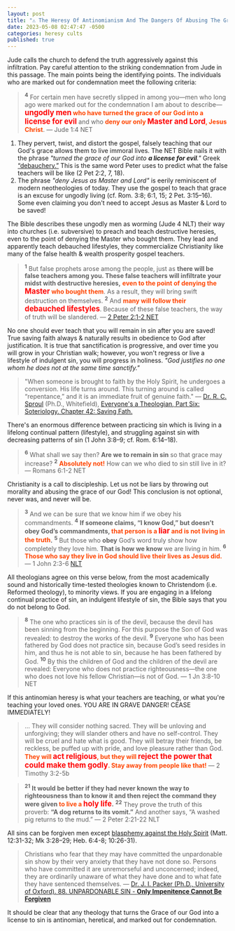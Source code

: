 ```yaml
---
layout: post
title: "⚠️ The Heresy Of Antinomianism And The Dangers Of Abusing The Grace Of God By Using It As A License To Sin"
date: 2023-05-08 02:47:47 -0500
categories: heresy cults
published: true
---
```



<!-- An antinomian and heretical theology is one that perverts God's grace by turning it into a license for sin, and its promoters are marked out for condemnation. -->

<!-- Theological Liberalism Is The Antithesis of Christianity And Openly An Antinomian Heresy -->

<!-- Atheists: You don't have an intellectual objection to Christianity—you have an emotional, moral, or volitional objection. -->

<!-- Christ (Matthew 7:21-23). Jesus warned that false teachers would come in his name to lead people astray (Matthew 24:5, 24). False Christianity is exactly what you would expect to see if real Christianity is true. It is what Jesus predicted! -->

<!-- 🃏 How Antinomianism And Hyper-Grace Heresies Breed Hypocrisy, An Admonition To False Teachers -->

<!-- 🫶 Jesus replied, “Your mistake is that you don’t know the Scriptures, and you don’t know the power of God. -->

<!-- <span style="font-size:30px;">🃏</span> <span style="font-weight:bold;font-size:25px;color:Black;">The Dangers Of Antinomianism And Hyper-Grace Heresies And How They Breed Hypocrisy In The Church</span> -->

<!-- <span style="font-size:25px;">🫶</span> <span style="font-style:italic;font-size:1.2em;color:Black;">Jesus replied, “Your mistake is that you don’t know the Scriptures, and you don’t know the power of God.</span> -->

<!-- *"My people are destroyed for lack of knowledge; because you have rejected knowledge, I reject you... I also will forget your children."*  -->

Jude calls the church to defend the truth aggressively against this infiltration. Pay careful attention to the striking condemnation from Jude in this passage. The main points being the identifying points. The individuals who are marked out for condemnation meet the following criteria: 

<!-- I urge you to give close attention to the striking denunciation in this passage by Jude, who exhorts the church to vigorously defend the truth against the infiltration of false teachings, highlighting the key identifying characteristics of those who are subject to condemnation. -->

<!-- > <sup style="font-weight:bold;">4</sup> 4 For certain men have secretly slipped in among you—men who long ago[c] were marked out for the condemnation I am about to describe—<span style="font-weight:bold;color:orangered;"><span style="font-size:1.2em;color:red;">ungodly men</span> who have turned the grace of our God into a <span style="font-size:1.2em;color:red;">license for evil</span></span> and who <span style="font-weight:bold;color:orangered;">deny our only <span style="font-size:1.2em;color:red;">Master and Lord</span>, Jesus Christ</span>. &mdash; Jude 1:4 NET -->

> <sup style="font-weight:bold;">4</sup> For certain men have secretly slipped in among you—men who long ago were marked out for the condemnation I am about to describe—<span style="font-weight:bold;color:orangered;"><span style="font-size:1.2em;color:red;">ungodly men</span> who have turned the grace of our God into a <span style="font-size:1.2em;color:red;">license for evil</span></span> and who <span style="font-weight:bold;color:orangered;">deny our only <span style="font-size:1.2em;color:red;">Master and Lord</span>, Jesus Christ</span>. &mdash; Jude 1:4 NET

<!-- > <sup style="font-weight:bold;">4</sup> I say this because some <span style="font-weight:bold;color:orangered;"><span style="font-size:1.2em;color:red;">ungodly people</span> have <span style="font-size:1.2em;color:darksalmon;">wormed</span> their way into your churches, saying that God’s marvelous grace allows us to live immoral lives</span>. The condemnation of such people was recorded long ago, <span style="font-weight:bold;color:orangered;">for they have denied our only <span style="font-size:1.2em;color:red;">Master and Lord</span>, Jesus Christ</span>. &mdash; Jude 1:4 NLT -->

1. They pervert, twist, and distort the gospel, falsely teaching that our God's grace allows them to live immoral lives. The NET Bible nails it with the phrase *"turned the grace of our God into **a license for evil**."* Greek [“debauchery.”](https://www.biblegateway.com/passage/?search=Jude%204&version=NET) This is the same word Peter uses to predict what the false teachers will be like (2 Pet 2:2, 7, 18).
2. The phrase *"deny Jesus as Master and Lord"* is eerily reminiscent of modern neotheologies of today. They use the gospel to teach that grace is an excuse for ungodly living (cf. Rom. 3:8; 6:1, 15; 2 Pet. 3:15–16). Some even claiming you don't need to accept Jesus as Master & Lord to be saved!

<!-- <span style="font-style:Italic;font-size:1.2em;color:Black;"></span> -->


<!-- > 24 Jesus replied, “Your mistake is that you don’t know the Scriptures, and you don’t know the power of God. -->

The Bible describes these ungodly men as worming (Jude 4 NLT) their way into churches (i.e. subversive) to preach and teach destructive heresies, even to the point of denying the Master who bought them. They lead and apparently teach debauched lifestyles, they commercialize Christianity like many of the false health & wealth prosperity gospel teachers.

<!-- > <sup style="font-weight:bold;">2</sup> But false prophets also arose among the people, just as **there will be false teachers among you, who will secretly bring in destructive heresies**, <span style="font-weight:bold;color:orangered;">even denying the <span style="font-size:1.2em;color:red;">Master</span> who bought them</span>, bringing upon themselves swift destruction. &mdash; 2 Peter 2:1 -->

> <sup style="font-weight:bold;">1</sup> But false prophets arose among the people, just as <span style="font-weight:bold;">there will be false teachers among you. These false teachers will infiltrate your midst with destructive heresies,</span> <span style="font-weight:bold;color:orangered;">even to the point of denying the <span style="font-size:1.2em;color:red;">Master</span> who bought them</span>. As a result, they will bring swift destruction on themselves. <sup style="font-weight:bold;">2</sup> And <span style="font-weight:bold;color:orangered;">many will follow their <span style="font-size:1.2em;color:red;">debauched lifestyles</span></span>. Because of these false teachers, the way of truth will be slandered. &mdash; [2 Peter 2:1-2 NET](https://www.biblegateway.com/passage/?search=2+Peter+2%3A1-2&version=NET)

No one should ever teach that you will remain in sin after you are saved! True saving faith always & naturally results in obedience to God after justification. It is true that sanctification is progressive, and over time you will grow in your Christian walk; however, you won't regress or live a lifestyle of indulgent sin, you will progress in holiness. *"God justifies no one whom he does not at the same time sanctify."*

> "When someone is brought to faith by the Holy Spirit, he undergoes a conversion. His life turns around. This turning around is called “repentance,” and it is an immediate fruit of genuine faith." &mdash; [Dr. R. C. Sproul](https://youtu.be/-HMb9YjRq8Q) (Ph.D., Whitefield), <a href="https://amzn.to/3m2RPXR">Everyone's a Theologian, Part Six: Soteriology. Chapter 42: Saving Fath.</a>

There's an enormous difference between practicing sin which is living in a lifelong continual pattern (lifestyle), and struggling against sin with decreasing patterns of sin (1 John 3:8–9; cf. Rom. 6:14–18).

> <sup style="font-weight:bold;">6</sup> What shall we say then? <span style="font-weight:bold;">Are we to remain in sin</span> so that grace may increase? <sup style="font-weight:bold;">2</sup> <span style="font-weight:bold;color:orangered;">Absolutely not!</span> How can we who died to sin still live in it? &mdash; Romans 6:1-2 NET

Christianity is a call to discipleship. Let us not be liars by throwing out morality and abusing the grace of our God! This conclusion is not optional, never was, and never will be.

> <sup style="font-weight:bold;">3</sup> And we can be sure that we know him if we obey his commandments. <sup style="font-weight:bold;">4</sup> <span style="font-weight:bold;">If someone claims, “I know God,” but doesn’t obey God’s commandments, <span style="color:orangered;">that person is a <span style="font-size:1.2em;color:red;">liar</span> and is not living in the truth</span>.</span> <sup style="font-weight:bold;">5</sup> But those who **obey** God’s word truly show how completely they love him. **That is how we know** we are living in him. <sup style="font-weight:bold;">6</sup> <span style="font-weight:bold;color:orangered;">Those who say they live in God should live their lives as Jesus did.</span> &mdash; 1 John 2:3-6 [NLT](https://www.biblegateway.com/passage/?search=John+3%3A36%3B+1Jn+2%3A3-6&version=ESV;NET;NLT)

<!-- 6 Well then, should we keep on sinning so that God can show us more and more of his wonderful grace? 2 Of course not! Since we have died to sin, how can we continue to live in it? -->

All theologians agree on this verse below, from the most academically sound and historically time-tested theologies known to Christendom (i.e. Reformed theology), to minority views. If you are engaging in a lifelong continual practice of sin, an indulgent lifestyle of sin, the Bible says that you do not belong to God.

<!-- > <sup style="font-weight:bold;">9</sup> Those who have been born into God’s family do not make a practice of sinning, because God’s life is in them. So they can’t keep on sinning, because they are children of God. <sup style="font-weight:bold;">10</sup> So **now we can tell who are children of God and who are children of the devil**. Anyone who does not live righteously and does not love other believers does not belong to God.  -->

> <sup style="font-weight:bold;">8</sup> The one who practices sin is of the devil, because the devil has been sinning from the beginning. For this purpose the Son of God was revealed: to destroy the works of the devil. <sup style="font-weight:bold;">9</sup> Everyone who has been fathered by God does not practice sin, because God’s seed resides in him, and thus he is not able to sin, because he has been fathered by God. <sup style="font-weight:bold;">10</sup> By this the children of God and the children of the devil are revealed: Everyone who does not practice righteousness—the one who does not love his fellow Christian—is not of God. &mdash; 1 Jn 3:8-10 NET

If this antinomian heresy is what your teachers are teaching, or what you're teaching your loved ones. YOU ARE IN GRAVE DANGER! CEASE IMMEDIATELY!

> ... They will consider nothing sacred. They will be unloving and unforgiving; they will slander others and have no self-control. They will be cruel and hate what is good. They will betray their friends, be reckless, be puffed up with pride, and love pleasure rather than God. <span style="font-weight:bold;color:orangered;">They will <span style="font-size:1.2em;color:red;">act religious</span>, but they will <span style="font-size:1.2em;color:red;">reject the power that could make them godly</span>. Stay away from people like that!</span> &mdash; 2 Timothy 3:2-5b

> <sup style="font-weight:bold;">21</sup> <span style="font-weight:bold;">It would be better if they had never known the way to righteousness than to know it and then reject the **command** they were given <span style="font-weight:bold;color:orangered;">to live a</span> <span style="font-size:1.2em;color:red;">holy life</span>.</span> <sup style="font-weight:bold;">22</sup> They prove the truth of this proverb: <span style="font-weight:bold;">“A dog returns to its vomit.”</span> And another says, “A washed pig returns to the mud.” &mdash; 2 Peter 2:21-22 NLT

All sins can be forgiven men except [blasphemy against the Holy Spirit](https://carm.org/about-the-holy-spirit/what-is-blasphemy-of-the-holy-spirit/) (Matt. 12:31-32; Mk 3:28–29; Heb. 6:4-8; 10:26-31).

<!-- > “Truly, I say to you, all sins will be forgiven the children of man, and whatever blasphemies they utter, but whoever blasphemes against the Holy Spirit never has forgiveness, but is guilty of an eternal sin” &mdash; Mark 3:28–29 ESV -->

> Christians who fear that they may have committed the unpardonable sin show by their very anxiety that they have not done so. Persons who have committed it are unremorseful and unconcerned; indeed, they are ordinarily unaware of what they have done and to what fate they have sentenced themselves. &mdash; <a href="#packer">Dr. J. I. Packer (Ph.D., University of Oxford). 88. UNPARDONABLE SIN - **Only Impenitence Cannot Be Forgiven**</a>

It should be clear that any theology that turns the Grace of our God into a license to sin is antinomian, heretical, and marked out for condemnation.


<!-- Mark 12:24 -->

<!-- <span style="font-style:Italic;font-size:1.2em;color:Black;">An Admonition To False Teachers</span> -->

<!-- > <sup style="font-weight:bold;">1</sup> <span style="font-weight:bold;">“Woe to the shepherds who destroy and scatter the sheep of my pasture!” declares the Lord.</span> <sup style="font-weight:bold;">2</sup> Therefore thus says the Lord, the God of Israel, concerning the shepherds who care for my people: <span style="font-weight:bold;">“You have scattered my flock and have driven them away, and you have not attended to them. Behold, I will attend to you for your evil deeds, declares the Lord.</span> <sup style="font-weight:bold;">3</sup> Then I will gather the remnant of my flock out of all the countries where I have driven them, and I will bring them back to their fold, and they shall be fruitful and multiply. <sup style="font-weight:bold;">4</sup> I will set shepherds over them who will care for them, and they shall fear no more, nor be dismayed, neither shall any be missing, declares the Lord. &mdash; Jeremiah 23:1-4 -->

<!-- <span style="font-size:30px;">🫶</span> <span style="font-weight:bold;font-size:25px;color:Black;">Your mistake is that you don’t know the Scriptures</span> -->

<!-- Scripture alone (*Sola Scriptura*) sure is nailed down quite nicely by Jesus words in Mark 12:24, and is somewhat eerily reminiscent of Hosea 4:6 *"My people are destroyed for lack of knowledge"*. While the contexts are separate, the message is the same, scripture begets knowledge, and knowledge prevents death. -->

<!-- > Jesus replied, “Your mistake is that you don’t know the Scriptures, and you don’t know the power of God. -->


<script>
    var refTagger = {
        settings: {
            bibleVersion: 'NLT'
        }
    }; 

    (function(d, t) {
        var n=d.querySelector('[nonce]');
        refTagger.settings.nonce = n && (n.nonce||n.getAttribute('nonce'));
        var g = d.createElement(t), s = d.getElementsByTagName(t)[0];
        g.src = 'https://api.reftagger.com/v2/RefTagger.js';
        g.nonce = refTagger.settings.nonce;
        s.parentNode.insertBefore(g, s);
    }(document, 'script'));
</script>
